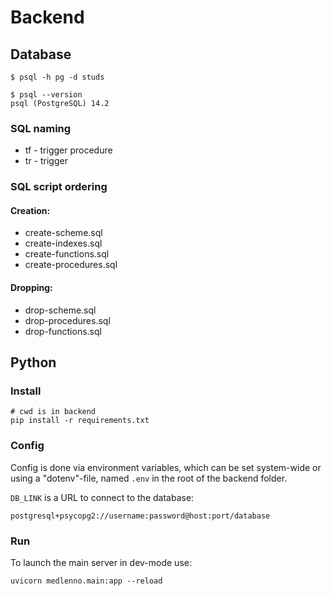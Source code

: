 # Backend

## Database

```
$ psql -h pg -d studs

$ psql --version
psql (PostgreSQL) 14.2
```

### SQL naming

* tf - trigger procedure
* tr - trigger

### SQL script ordering

#### Creation:
* create-scheme.sql
* create-indexes.sql
* create-functions.sql
* create-procedures.sql

#### Dropping:
* drop-scheme.sql
* drop-procedures.sql
* drop-functions.sql

## Python
### Install
```shell
# cwd is in backend
pip install -r requirements.txt
```

### Config
Config is done via environment variables, which can be set system-wide or using a "dotenv"-file, named `.env` in the root of the backend folder.

`DB_LINK` is a URL to connect to the database:
```shell
postgresql+psycopg2://username:password@host:port/database
```

### Run
To launch the main server in dev-mode use:
```shell
uvicorn medlenno.main:app --reload
```
